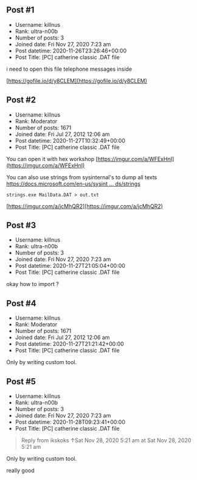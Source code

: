 ## Post #1
- Username: killnus
- Rank: ultra-n00b
- Number of posts: 3
- Joined date: Fri Nov 27, 2020 7:23 am
- Post datetime: 2020-11-26T23:26:46+00:00
- Post Title: [PC] catherine classic .DAT file

i need to open this file telephone messages inside

[https://gofile.io/d/y8CLEM](https://gofile.io/d/y8CLEM)
## Post #2
- Username: killnus
- Rank: Moderator
- Number of posts: 1671
- Joined date: Fri Jul 27, 2012 12:06 am
- Post datetime: 2020-11-27T10:32:49+00:00
- Post Title: [PC] catherine classic .DAT file

You can open it with hex workshop [https://imgur.com/a/WFExHnI](https://imgur.com/a/WFExHnI)

You can also use strings from sysinternal's to dump all texts
[https://docs.microsoft.com/en-us/sysint ... ds/strings](https://docs.microsoft.com/en-us/sysinternals/downloads/strings)

```
strings.exe MailData.DAT > out.txt
```


[https://imgur.com/a/jcMhQR2](https://imgur.com/a/jcMhQR2)
## Post #3
- Username: killnus
- Rank: ultra-n00b
- Number of posts: 3
- Joined date: Fri Nov 27, 2020 7:23 am
- Post datetime: 2020-11-27T21:05:04+00:00
- Post Title: [PC] catherine classic .DAT file

okay how to import ?
## Post #4
- Username: killnus
- Rank: Moderator
- Number of posts: 1671
- Joined date: Fri Jul 27, 2012 12:06 am
- Post datetime: 2020-11-27T21:21:42+00:00
- Post Title: [PC] catherine classic .DAT file

Only by writing custom tool.
## Post #5
- Username: killnus
- Rank: ultra-n00b
- Number of posts: 3
- Joined date: Fri Nov 27, 2020 7:23 am
- Post datetime: 2020-11-28T09:23:41+00:00
- Post Title: [PC] catherine classic .DAT file

> Reply from ikskoks ↑Sat Nov 28, 2020 5:21 am at Sat Nov 28, 2020 5:21 am
>
> 
Only by writing custom tool.

really good
